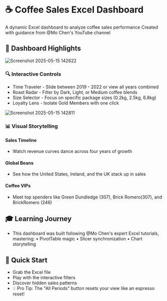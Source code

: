 # ☕ Coffee Sales Excel Dashboard
A dynamic Excel dashboard to analyze coffee sales performance
Created with guidance from @Mo Chen's YouTube channel

## 🌟 Dashboard Highlights

![Screenshot 2025-05-15 142622](https://github.com/user-attachments/assets/b56823b4-bfac-41a2-84b1-081200d32506)

### 🔍 Interactive Controls
- Time Traveler - Slide between 2019 - 2022 or view all years combined
- Roast Radar - Filter by Dark, Light, or Medium coffee blends
- Size Selector - Focus on specific package sizes (0.2kg, 2.5kg, 6.8kg)
- Loyalty Lens - Isolate Gold Members with one click

![Screenshot 2025-05-15 142811](https://github.com/user-attachments/assets/85b608b6-3df2-4e0b-8587-98f1129fe838)

### 📊 Visual Storytelling
#### Sales Timeline
- Watch revenue curves dance across four years of growth
#### Global Beans
- See how the United States, Ireland, and the UK stack up in sales
#### Coffee VIPs
- Meet top spenders like Green Dundledge (307), Brick Romero(307), and BrickRomero (246)

## 🎓 Learning Journey
- This dashboard was built following @Mo Chen's expert Excel tutorials, mastering:
• PivotTable magic • Slicer synchronization • Chart storytelling

## 🚀 Quick Start
- Grab the Excel file
- Play with the interactive filters
- Discover hidden sales patterns
- 💡 Pro Tip: The "All Periods" button resets your view like an espresso reset!

